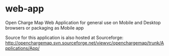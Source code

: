 web-app
=======

Open Charge Map Web Application for general use on Mobile and Desktop browsers or packaging as Mobile app

Source for this application is also hosted at Sourceforge:
http://openchargemap.svn.sourceforge.net/viewvc/openchargemap/trunk/Applications/App/